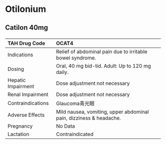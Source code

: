 # Otilonium

## Catilon 40mg

##### 

| TAH Drug Code      | OCAT4                                                              |
|:-------------------|:-------------------------------------------------------------------|
| Indications        | Relief of abdominal pain due to irritable bowel syndrome.          |
| Dosing             | Oral, 40 mg bid-tid. Adult: Up to 120 mg daily.                    |
| Hepatic Impairment | Dose adjustment not necessary                                      |
| Renal Impairment   | Dose adjustment not necessary                                      |
| Contraindications  | Glaucoma青光眼                                                     |
| Adverse Effects    | Mild nausea, vomiting, upper abdominal pain, dizziness & headache. |
| Pregnancy          | No Data                                                            |
| Lactation          | Contraindicated                                                    |

